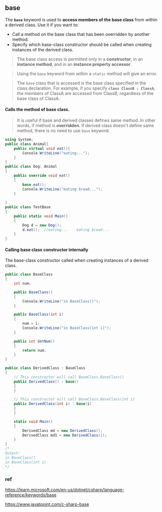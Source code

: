 ## base
The **`base`** keyword is used to **access members of the base class** from within a derived class. Use it if you want to:

-   Call a method on the base class that has been overridden by another method.
-   Specify which base-class constructor should be called when creating instances of the derived class.

> The base class access is permitted only in a **constructor**, in an **instance method**, and in an **instance property accessor**.


> Using the `base` keyword from within a `static` method will give an error.


> The `base` class that is accessed is the base class specified in the class declaration. For example, if you specify **`class ClassB : ClassA`**, the members of ClassA are accessed from ClassB, regardless of the base class of ClassA.


#### Calls the method of base class.

> It is useful if base and derived classes defines same method. In other words, if method is **overridden**. If derived class doesn't define same method, there is no need to use `base` keyword.


```cs
using System;  
public class Animal{  
    public virtual void eat(){  
        Console.WriteLine("eating...");  
    }  
}  
public class Dog: Animal  
{  
    public override void eat()  
    {  
        base.eat();  
        Console.WriteLine("eating bread...");  
    }  
      
}  
public class TestBase  
{  
    public static void Main()  
    {  
        Dog d = new Dog();  
        d.eat();  //eating...    eating bread...
    }  
}
```

#### Calling base class constructor internally
The base-class constructor called when creating instances of a derived class.

```cs
public class BaseClass
{
    int num;

    public BaseClass()
    {
        Console.WriteLine("in BaseClass()");
    }

    public BaseClass(int i)
    {
        num = i;
        Console.WriteLine("in BaseClass(int i)");
    }

    public int GetNum()
    {
        return num;
    }
}

public class DerivedClass : BaseClass
{
    // This constructor will call BaseClass.BaseClass()
    public DerivedClass() : base()
    {
    }

    // This constructor will call BaseClass.BaseClass(int i)
    public DerivedClass(int i) : base(i)
    {
    }

    static void Main()
    {
        DerivedClass md = new DerivedClass();
        DerivedClass md1 = new DerivedClass(1);
    }
}
/*
Output:
in BaseClass()
in BaseClass(int i)
*/

```





### ref
https://learn.microsoft.com/en-us/dotnet/csharp/language-reference/keywords/base

https://www.javatpoint.com/c-sharp-base



